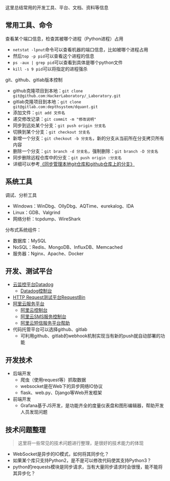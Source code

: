 这里总结常用的开发工具、平台、文档、资料等信息

## 常用工具、命令

查看某个端口信息，检查其被哪个进程（Python进程）占用

* `netstat -lpnut`命令可以查看机器的端口信息，比如被哪个进程占用
* 然后`top -p pid`可以查看这个进程的信息
* `ps -aux | grep pid`可以查看到具体是哪个python文件
* `kill -s 9 pid`可以将指定的进程强杀

git、github、gitlab版本控制

* github克隆项目到本地：`git clone git@github.com:HackerLaboratory/_Laboratory.git`
* gitlab克隆项目到本地：`git clone git@gitlab.com:depthsystem/dquant.git`
* 添加文件：`git add 文件名`
* 递交修改记录：`git commit -m "修改说明"`
* 同步到远处某个分支：`git push origin 分支名`
* 切换到某个分支：`git checkout 分支名`
* 新增一个分支：`git checkout -b 分支名`，新的分支从当前所在分支拷贝所有内容
* 删除一个分支：`git branch -d 分支名`，强制删除：`git branch -D 分支名`
* 同步删除远程仓库中的分支：`git push origin :分支名`
* 详细可以参考[《同步管理本地git仓库和github仓库上的分支》](http://www.xumenger.com/git-github-20160804/)

## 系统工具

调试、分析工具

* Windows：WinDbg、OllyDbg、AQTime、eurekalog、IDA
* Linux：GDB、Valgrind
* 网络分析：tcpdump、WireShark

分布式系统组件：

* 数据库：MySQL
* NoSQL：Redis、MongoDB、InfluxDB、Memcached
* 服务器：Nginx、Apache、Docker

## 开发、测试平台

* [云监控平台Datadog](https://www.datadoghq.com/)
	* [Datadog控制台](https://app.datadoghq.com/)
* [HTTP Request测试平台RequestBin](https://requestb.in)
* [阿里云服务平台](https://help.aliyun.com/contact/school.htm?spm=5176.product44282.201511181.2.R7m4qU)
	* [阿里云控制台](https://home.console.aliyun.com/new)
	* [阿里云SMS服务控制台](https://dysms.console.aliyun.com/dysms.htm?spm=5176.8911205.101.190.3b317f17Nwli0I#/)
	* [阿里云短信服务平台帮助](https://help.aliyun.com/product/44282.html)
* 代码托管平台可以选择github、gitlab
	* 可利用github、gitlab的webhook机制实现当有新的push就自动部署的功能

## 开发技术

* 后端开发
	* 爬虫（使用request等）抓取数据
	* websocket是在Web下的异步网络IO协议
	* flask、web.py、Django等Web开发框架
* 前端开发
	* Grafana基于JS开发，是功能齐全的度量仪表盘和图形编辑器，帮助开发人员发现问题

## 技术问题整理

>这里将一些常见的技术问题进行整理，是很好的技术能力的体现

* WebSocket是异步的IO模式，如何将其同步化？
* 如果某个库只支持Python2，是不是可以修改代码使其支持Python3？
* python的requests模块是同步请求，当有大量同步请求时会很慢，能不能将其异步化？

